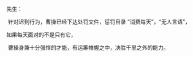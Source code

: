 

先生：

​		针对迟到行为，曹操已经下达处罚文件，惩罚目录 “消费每天”，“无人言语”，

如果每天面对的不是只有它，

​               曹操身兼十分强悍的才能，有运筹帷幄之中，决胜千里之外的能力。